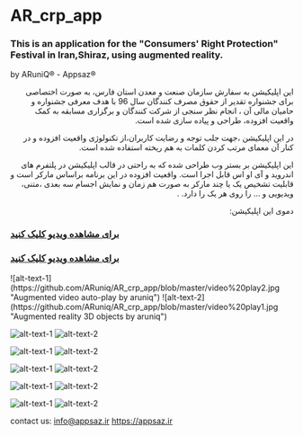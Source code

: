 # AR_crp_app

###  This is an application for the "Consumers' Right Protection" Festival in Iran,Shiraz, using augmented reality.
by ARuniQ&reg; - Appsaz&reg;

<p dir='rtl' align='right'>
این اپلیکیشن به سفارش سازمان صنعت و معدن استان فارس، به صورت اختصاصی برای جشنواره تقدیر از حقوق مصرف کنندگان سال 96 با هدف معرفی جشنواره و حامیان مالی آن ، انجام نظر سنجی از شرکت کنندگان و برگزاری مسابقه به کمک واقعیت افزوده، طراحی و پیاده سازی شده است.
  </p>

<p dir='rtl' align='right'>
در این اپلیکیشن ،جهت جلب توجه و رضایت کاربران،از تکنولوژی واقعیت افزوده و در کنار آن معمای مرتب کردن کلمات به هم ریخته استفاده شده است.
  </p>

<p dir='rtl' align='right'>
این اپلیکیشن بر بستر وب  طراحی شده که به راحتی در قالب اپلیکیشن در پلتفرم های اندروید و آی او اس  قابل اجرا است.
واقعیت افزوده در این برنامه براساس مارکر است و قابلیت تشخیص یک یا چند مارکر به صورت هم زمان و نمایش اجسام سه بعدی ،متنی، ویدیویی و ... را روی هر یک را دارد.  .
  </p>
<p dir='rtl' align='right'>
دموی این اپلیکیشن:
  
  
### [برای مشاهده ویدیو کلیک کنید](http://apup.ir/uploads/1539159732952.mp4 "app demo")

### [برای مشاهده ویدیو کلیک کنید](http://apup.ir/uploads/1539159732861.mp4 "auto-play video demo")


<p float="center">
![alt-text-1](https://github.com/ARuniq/AR_crp_app/blob/master/video%20play2.jpg "Augmented video auto-play by aruniq") ![alt-text-2](https://github.com/ARuniq/AR_crp_app/blob/master/video%20play1.jpg "Augmented reality 3D objects by aruniq")
</p>

</p>




![alt-text-1](https://github.com/ARuniq/AR_crp_app/blob/master/ar%20by%20aruniq6.jpg "app screen shot6") ![alt-text-2](https://github.com/ARuniq/AR_crp_app/blob/master/ar%20by%20aruniq5.jpg "app screen shot5")

![alt-text-1](https://github.com/ARuniq/AR_crp_app/blob/master/ar%20by%20aruniq3.jpg "app screen shot3") ![alt-text-2](https://github.com/ARuniq/AR_crp_app/blob/master/ar%20by%20aruniq1.jpg "app screen shot1")

![alt-text-1](https://github.com/ARuniq/AR_crp_app/blob/master/ar%20by%20aruniq2.jpg "app screen shot2") ![alt-text-2](https://github.com/ARuniq/AR_crp_app/blob/master/ar%20by%20aruniq4.jpg "app screen shot4")

![alt-text-1](https://github.com/ARuniq/AR_crp_app/blob/master/ar%20by%20aruniq%20splash%20screen.jpeg " splash screen") ![alt-text-2](https://github.com/ARuniq/AR_crp_app/blob/master/sponsers%20screenshot.png "sponsers screenshot")


![alt-text-1](https://github.com/ARuniq/AR_crp_app/blob/master/ar%20by%20aruniq%20splash%20screen.jpeg " goals screenshot") ![alt-text-2](https://github.com/ARuniq/AR_crp_app/blob/master/survey%20screensot.png "survey screenshot")



</p>


contact us:
info@appsaz.ir
https://appsaz.ir
